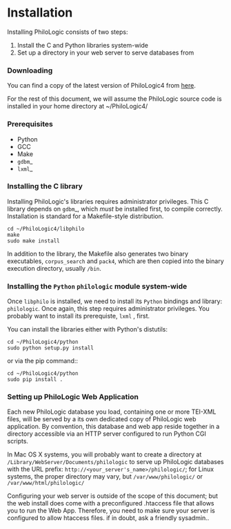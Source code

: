 Installation
============

Installing PhiloLogic consists of two steps:

1. Install the C and Python libraries system-wide
2. Set up a directory in your web server to serve databases from

### Downloading ###

You can find a copy of the latest version of PhiloLogic4 from <a href="https://github.com/ARTFL-Project/PhiloLogic4/releases/tag/v4.0-rc.1">here</a>.

For the rest of this document, we will assume the PhiloLogic source code is installed in 
your home directory at ~/PhiloLogic4/

### Prerequisites ###

* Python
* GCC
* Make
* `gdbm`_
* `lxml`_

### Installing the C library ###

Installing PhiloLogic's libraries requires administrator privileges.
This C library depends on `gdbm`_, which *must* be installed first, to compile correctly.
Installation is standard for a Makefile-style distribution.

    cd ~/PhiloLogic4/libphilo
    make
    sudo make install

In addition to the library, the Makefile also generates two binary executables,
``corpus_search`` and ``pack4``, which are then copied into the 
binary execution directory, usually ``/bin``.

### Installing the `Python` ``philologic`` module system-wide ###

Once ``libphilo`` is installed, we need to install its `Python` bindings
and library: ``philologic``. Once again, this step requires administrator
privileges. You probably want to install its prerequiste, ``lxml`` , first.

You can install the libraries either with Python's distutils:

    cd ~/PhiloLogic4/python
    sudo python setup.py install

or via the pip command::

    cd ~/PhiloLogic4/python
    sudo pip install .

### Setting up PhiloLogic Web Application ###

Each new PhiloLogic database you load, containing one or more TEI-XML files, will be served
by a its own dedicated copy of PhiloLogic web application.
By convention, this database and web app reside together in a directory
accessible via an HTTP server configured to run Python CGI scripts.

In Mac OS X systems, you will probably want to create a directory at
``/Library/WebServer/Documents/philologic`` to serve up PhiloLogic databases
with the URL prefix: ``http://<your_server's_name>/philologic/``; for Linux systems, 
the proper directory may vary, but ``/var/www/philologic/`` or ``/var/www/html/philologic/``

Configuring your web server is outside of the scope of this document; but the web install
does come with a preconfigured .htaccess file that allows you to run the Web App.
Therefore, you need to make sure your server is configured to allow htaccess files.
if in doubt, ask a friendly sysadmin.. 
